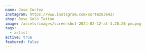 ```yaml
---
name: Jose Cortez
instagram: https://www.instagram.com/cortez83642/
shop: Rose Gold Tattoo
image: /assets/images/screenshot-2024-02-12-at-1.20.26 pm.png
tags:
  - artist
active: true
featured: false
---
```

